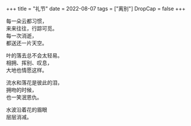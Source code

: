 +++
title = "礼节"
date = 2022-08-07
tags = ["离别"]
DropCap = false
+++

每一朵云都习惯，<br>
来来往往，行踪可觅。<br>
每一次消逝，<br>
都送还一片天空。<br>

叶的落去总不会太轻易。<br>
相拥、挥别、叹息，<br>
大地也情愿这样。<br>

流水和落花是彼此的泪，<br>
拥吻的时候，<br>
也一笑泯恩仇。<br>

水波沿着花的眉眼<br>
层层消减。<br>